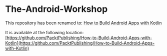 # The-Android-Workshop

This repository has been renamed to: [How to Build Android Apps with Kotlin](https://github.com/PacktPublishing/How-to-Build-Android-Apps-with-Kotlin)

It is available at the following location:
[https://github.com/PacktPublishing/How-to-Build-Android-Apps-with-Kotlin](https://github.com/PacktPublishing/How-to-Build-Android-Apps-with-Kotlin)

